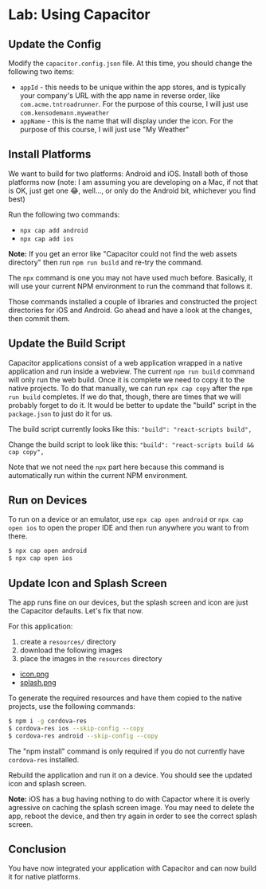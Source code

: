 # Lab: Using Capacitor

## Update the Config

Modify the `capacitor.config.json` file. At this time, you should change the following two items:

- `appId` - this needs to be unique within the app stores, and is typically your company's URL with the app name in reverse order, like `com.acme.tntroadrunner`. For the purpose of this course, I will just use `com.kensodemann.myweather`
- `appName` - this is the name that will display under the icon. For the purpose of this course, I will just use "My Weather"

## Install Platforms

We want to build for two platforms: Android and iOS. Install both of those platforms now (note: I am assuming you are developing on a Mac, if not that is OK, just get one 😂, well..., or only do the Android bit, whichever you find best)

Run the following two commands:

- `npx cap add android`
- `npx cap add ios`

**Note:** If you get an error like "Capacitor could not find the web assets directory" then run `npm run build` and re-try the command.

The `npx` command is one you may not have used much before. Basically, it will use your current NPM environment to run the command that follows it.

Those commands installed a couple of libraries and constructed the project directories for iOS and Android. Go ahead and have a look at the changes, then commit them.

## Update the Build Script

Capacitor applications consist of a web application wrapped in a native application and run inside a webview. The current `npm run build` command will only run the web build. Once it is complete we need to copy it to the native projects. To do that manually, we can run `npx cap copy` after the `npm run build` completes. If we do that, though, there are times that we will probably forget to do it. It would be better to update the "build" script in the `package.json` to just do it for us.

The build script currently looks like this: `"build": "react-scripts build",`

Change the build script to look like this: `"build": "react-scripts build && cap copy",`

Note that we not need the `npx` part here because this command is automatically run within the current NPM environment.

## Run on Devices

To run on a device or an emulator, use `npx cap open android` or `npx cap open ios` to open the proper IDE and then run anywhere you want to from there.

```bash
$ npx cap open android
$ npx cap open ios
```

## Update Icon and Splash Screen

The app runs fine on our devices, but the splash screen and icon are just the Capacitor defaults. Let's fix that now.

For this application: 

1. create a `resources/` directory 
1. download the following images
1. place the images in the `resources` directory

- <a download href="/assets/images/icon.png">icon.png</a>
- <a download href="/assets/images/splash.png">splash.png</a>

To generate the required resources and have them copied to the native projects, use the following commands:

```bash
$ npm i -g cordova-res
$ cordova-res ios --skip-config --copy
$ cordova-res android --skip-config --copy
```

The "npm install" command is only required if you do not currently have `cordova-res` installed.

Rebuild the application and run it on a device. You should see the updated icon and splash screen.

**Note:** iOS has a bug having nothing to do with Capactor where it is overly agressive on caching the splash screen image. You may need to delete the app, reboot the device, and then try again in order to see the correct splash screen.

## Conclusion

You have now integrated your application with Capacitor and can now build it for native platforms.
